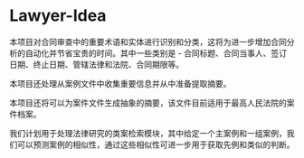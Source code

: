 # Lawyer-Idea

本项目对合同审查中的重要术语和实体进行识别和分类，这将为进一步增加合同分析的自动化并节省宝贵的时间。其中一些类别是 - 合同标题、合同当事人、签订日期、终止日期、管辖法律和法院、合同期限等。

本项目还处理从案例文件中收集重要信息并从中准备提取摘要。

本项目还将可以为案件文件生成抽象的摘要，该文件目前适用于最高人民法院的案件档案。

我们计划用于处理法律研究的类案检索模块，其中给定一个主案例和一组案例，我们可以预测案例的相似性，通过这些相似性可进一步用于获取先例和类似的判断。
